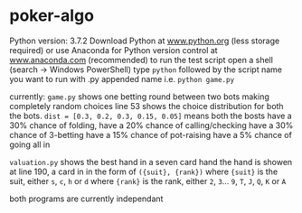 # poker-algo
Python version: 3.7.2
Download Python at www.python.org (less storage required) or use Anaconda for Python version control at www.anaconda.com (recommended)
to run the test script open a shell (search -> Windows PowerShell)
type `python` followed by the script name you want to run with .py appended name
i.e. `python game.py`

currently:
`game.py` shows one betting round between two bots making completely random choices
line 53 shows the choice distribution for both the bots.
`dist = [0.3, 0.2, 0.3, 0.15, 0.05]` 
means both the bosts have a 30% chance of folding,
have a 20% chance of calling/checking
have a 30% chance of 3-betting
have a 15% chance of pot-raising
have a 5% chance of going all in

`valuation.py` shows the best hand in a seven card hand
the hand is showen at line 190,
a card in in the form of `({suit}, {rank})`
where `{suit}` is the suit, either `s`, `c`, `h` or `d`
where `{rank}` is the rank, either `2`, `3`... `9`, `T`, `J`, `Q`, `K` or `A`

both programs are currently independant